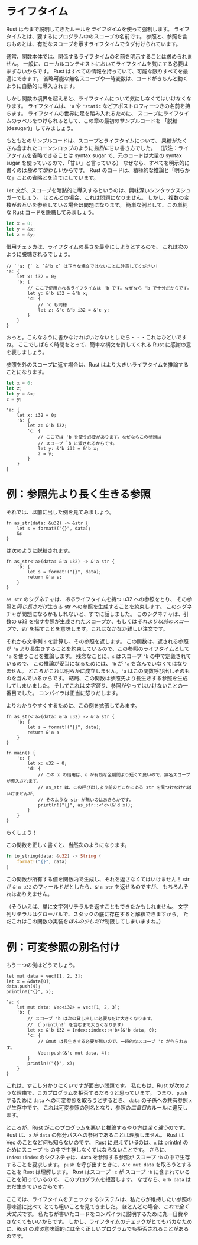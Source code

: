 <!--
# Lifetimes
-->

# ライフタイム

<!--
Rust enforces these rules through *lifetimes*. Lifetimes are effectively
just names for scopes somewhere in the program. Each reference,
and anything that contains a reference, is tagged with a lifetime specifying
the scope it's valid for.
-->

Rust は今まで説明してきたルールを*ライフタイム*を使って強制します。
ライフタイムとは、要するにプログラム中のスコープの名前です。
参照と、参照を含むものとは、有効なスコープを示すライフタイムでタグ付けられています。

<!--
Within a function body, Rust generally doesn't let you explicitly name the
lifetimes involved. This is because it's generally not really necessary
to talk about lifetimes in a local context; Rust has all the information and
can work out everything as optimally as possible. Many anonymous scopes and
temporaries that you would otherwise have to write are often introduced to
make your code Just Work.
-->

通常、関数本体では、関係するライフタイムの名前を明示することは求められません。
一般に、ローカルコンテキストにおいてライフタイムを気にする必要はまずないからです。
Rust はすべての情報を持っていて、可能な限りすべてを最適にできます。
省略可能な無名スコープや一時変数は、コードがきちんと動くように自動的に導入されます。

<!--
However once you cross the function boundary, you need to start talking about
lifetimes. Lifetimes are denoted with an apostrophe: `'a`, `'static`. To dip
our toes with lifetimes, we're going to pretend that we're actually allowed
to label scopes with lifetimes, and desugar the examples from the start of
this chapter.
-->

しかし関数の境界を超えると、ライフタイムについて気にしなくてはいけなくなります。
ライフタイムは、`'a` や `'static` などアポストロフィーつきの名前を持ちます。
ライフタイムの世界に足を踏み入れるために、
スコープにライフタイムのラベルをつけられるとして、この章の最初のサンプルコードを
「脱糖 (desugar)」してみましょう。

<!--
Originally, our examples made use of *aggressive* sugar -- high fructose corn
syrup even -- around scopes and lifetimes, because writing everything out
explicitly is *extremely noisy*. All Rust code relies on aggressive inference
and elision of "obvious" things.
-->

もともとのサンプルコードは、スコープとライフタイムについて、
果糖がたくさん含まれたコーンシロップのように*強烈に*甘い書き方でした。
（訳注：ライフタイムを省略できることは syntax sugar で、元のコードは大量の syntax sugar を使っているので、「甘い」と言っている）
なぜなら、すべてを明示的に書くのは*極めて煩わしい*からです。
Rust のコードは、積極的な推論と「明らかな」ことの省略とを当てにしています。

<!--
One particularly interesting piece of sugar is that each `let` statement implicitly
introduces a scope. For the most part, this doesn't really matter. However it
does matter for variables that refer to each other. As a simple example, let's
completely desugar this simple piece of Rust code:
-->

`let` 文が、スコープを暗黙的に導入するというのは、興味深いシンタックスシュガーでしょう。
ほとんどの場合、これは問題になりません。
しかし、複数の変数がお互いを参照している場合は問題になります。
簡単な例として、この単純な Rust コードを脱糖してみましょう。

```rust
let x = 0;
let y = &x;
let z = &y;
```

<!--
The borrow checker always tries to minimize the extent of a lifetime, so it will
likely desugar to the following:
-->

借用チェッカは、ライフタイムの長さを最小にしようとするので、
これは次のように脱糖されるでしょう。

```rust,ignore
// `'a: {` と `&'b x` は正当な構文ではないことに注意してください!
'a: {
    let x: i32 = 0;
    'b: {
        // ここで使用されるライフタイムは 'b です。なぜなら 'b で十分だからです。
        let y: &'b i32 = &'b x;
        'c: {
            // 'c も同様
            let z: &'c &'b i32 = &'c y;
        }
    }
}
```

<!--
Wow. That's... awful. Let's all take a moment to thank Rust for making this easier.
-->

おっと。こんなふうに書かなければいけないとしたら・・・これはひどいですね。
ここでしばらく時間をとって、簡単な構文を許してくれる Rust に感謝の意を表しましょう。

<!--
Actually passing references to outer scopes will cause Rust to infer
a larger lifetime:
-->

参照を外のスコープに返す場合は、Rust はより大きいライフタイムを推論することになります。

```rust
let x = 0;
let z;
let y = &x;
z = y;
```

```rust,ignore
'a: {
    let x: i32 = 0;
    'b: {
        let z: &'b i32;
        'c: {
            // ここでは 'b を使う必要があります。なぜならこの参照は
            // スコープ `b に渡されるからです。
            let y: &'b i32 = &'b x;
            z = y;
        }
    }
}
```


<!--
# Example: references that outlive referents
-->

# 例：参照先より長く生きる参照

<!--
Alright, let's look at some of those examples from before:
-->

それでは、以前に出した例を見てみましょう。

```rust,ignore
fn as_str(data: &u32) -> &str {
    let s = format!("{}", data);
    &s
}
```

<!--
desugars to:
-->

は次のように脱糖されます。

```rust,ignore
fn as_str<'a>(data: &'a u32) -> &'a str {
    'b: {
        let s = format!("{}", data);
        return &'a s;
    }
}
```

<!--
This signature of `as_str` takes a reference to a u32 with *some* lifetime, and
promises that it can produce a reference to a str that can live *just as long*.
Already we can see why this signature might be trouble. That basically implies
that we're going to find a str somewhere in the scope the reference
to the u32 originated in, or somewhere *even earlier*. That's a bit of a tall
order.
-->

`as_str` のシグネチャは、*ある*ライフタイムを持つ u32 への参照をとり、
その参照と*同じ長さだけ*生きる str への参照を生成することを約束します。
このシグネチャが問題になるかもしれないと、すでに話しました。
このシグネチャは、引数の u32 を指す参照が生成されたスコープか、もしくは*それより以前のスコープ*で、str を探すことを意味します。これはなかなか難しい注文です。

<!--
We then proceed to compute the string `s`, and return a reference to it. Since
the contract of our function says the reference must outlive `'a`, that's the
lifetime we infer for the reference. Unfortunately, `s` was defined in the
scope `'b`, so the only way this is sound is if `'b` contains `'a` -- which is
clearly false since `'a` must contain the function call itself. We have therefore
created a reference whose lifetime outlives its referent, which is *literally*
the first thing we said that references can't do. The compiler rightfully blows
up in our face.
-->

それから文字列 `s` を計算し、その参照を返します。
この関数は、返される参照が `'a` より長生きすることを約束しているので、この参照のライフタイムとして `'a` を使うことを推論します。
残念なことに、`s` はスコープ `'b` の中で定義されているので、
この推論が妥当になるためには、`'b` が `'a` を含んでいなくてはなりません。
ところがこれは明らかに成立しません。`'a` はこの関数呼び出しそのものを含んでいるからです。
結局、この関数は参照先より長生きする参照を生成してしまいました。
そしてこれは*文字通り*、参照がやってはいけないことの一番目でした。
コンパイラは正当に怒りだします。

<!--
To make this more clear, we can expand the example:
-->

よりわかりやすくするために、この例を拡張してみます。

```rust,ignore
fn as_str<'a>(data: &'a u32) -> &'a str {
    'b: {
        let s = format!("{}", data);
        return &'a s
    }
}

fn main() {
    'c: {
        let x: u32 = 0;
        'd: {
            // この x の借用は、x が有効な全期間より短くて良いので、無名スコープが導入されます。
            // as_str は、この呼び出しより前のどこかにある str を見つけなければいけませんが、
            // そのような str が無いのはあきらかです。
            println!("{}", as_str::<'d>(&'d x));
        }
    }
}
```

<!--
Shoot!
-->

ちくしょう！

<!--
Of course, the right way to write this function is as follows:
-->

この関数を正しく書くと、当然次のようになります。

```rust
fn to_string(data: &u32) -> String {
    format!("{}", data)
}
```

<!--
We must produce an owned value inside the function to return it! The only way
we could have returned an `&'a str` would have been if it was in a field of the
`&'a u32`, which is obviously not the case.
-->

この関数が所有する値を関数内で生成し、それを返さなくてはいけません！
str が `&'a u32` のフィールドだとしたら、`&'a str` を返せるのですが、
もちろんそれはありえません。

<!--
(Actually we could have also just returned a string literal, which as a global
can be considered to reside at the bottom of the stack; though this limits
our implementation *just a bit*.)
-->

（そういえば、単に文字列リテラルを返すこともできたかもしれません。
文字列リテラルはグローバルで、スタックの底に存在すると解釈できますから。
ただこれはこの関数の実装を*ほんの少しだけ*制限してしまいますね。）

<!--
# Example: aliasing a mutable reference
-->

# 例：可変参照の別名付け

<!--
How about the other example:
-->

もう一つの例はどうでしょう。

```rust,ignore
let mut data = vec![1, 2, 3];
let x = &data[0];
data.push(4);
println!("{}", x);
```

```rust,ignore
'a: {
    let mut data: Vec<i32> = vec![1, 2, 3];
    'b: {
        // スコープ 'b は次の貸し出しに必要なだけ大きくなります。
        // （`println!` を含むまで大きくなります）
        let x: &'b i32 = Index::index::<'b>(&'b data, 0);
        'c: {
            // &mut は長生きする必要が無いので、一時的なスコープ 'c が作られます。
            Vec::push(&'c mut data, 4);
        }
        println!("{}", x);
    }
}
```

<!--
The problem here is a bit more subtle and interesting. We want Rust to
reject this program for the following reason: We have a live shared reference `x`
to a descendant of `data` when we try to take a mutable reference to `data`
to `push`. This would create an aliased mutable reference, which would
violate the *second* rule of references.
-->

これは、すこし分かりにくいですが面白い問題です。
私たちは、Rust が次のような理由で、このプログラムを拒否するだろうと思っています。
つまり、`push` するために `data` への可変参照を取ろうとするとき、
`data` の子孫への共有参照 `x` が生存中です。
これは可変参照の別名となり、参照の*二番目*のルールに違反します。

<!--
However this is *not at all* how Rust reasons that this program is bad. Rust
doesn't understand that `x` is a reference to a subpath of `data`. It doesn't
understand Vec at all. What it *does* see is that `x` has to live for `'b` to
be printed. The signature of `Index::index` subsequently demands that the
reference we take to `data` has to survive for `'b`. When we try to call `push`,
it then sees us try to make an `&'c mut data`. Rust knows that `'c` is contained
within `'b`, and rejects our program because the `&'b data` must still be live!
-->

ところが、Rust がこのプログラムを悪いと推論するやり方は*全く違う*のです。
Rust は、`x` が `data` の部分パスへの参照であることは理解しません。
Rust は Vec のことなど何も知らないのです。
Rust に*見えている*のは、`x` は println! のためにスコープ `'b` の中で生存しなくてはならないことです。
さらに、`Index::index` のシグネチャは、`data` を参照する参照が
スコープ `'b` の中で生存することを要求します。
`push` を呼び出すときに、`&'c mut data` を取ろうとすることを Rust は理解します。
Rust はスコープ `'c` が スコープ `'b` に含まれていることを知っているので、
このプログラムを拒否します。
なぜなら、`&'b data` はまだ生きているからです。


<!--
Here we see that the lifetime system is much more coarse than the reference
semantics we're actually interested in preserving. For the most part, *that's
totally ok*, because it keeps us from spending all day explaining our program
to the compiler. However it does mean that several programs that are totally
correct with respect to Rust's *true* semantics are rejected because lifetimes
are too dumb.
-->

ここでは、ライフタイムをチェックするシステムは、私たちが維持したい参照の意味論に比べて
とても粗いことを見てきました。
ほとんどの場合、*これで全く大丈夫*です。
私たちが書いたコードをコンパイラに説明するために丸一日費やさなくてもいいからです。
しかし、ライフタイムのチェックがとてもバカなために、Rust の*真の*意味論的には全く正しいプログラムでも拒否されることがあるのです。
